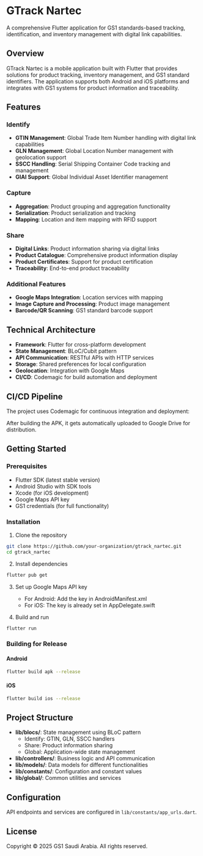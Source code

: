 # GTrack Nartec

A comprehensive Flutter application for GS1 standards-based tracking, identification, and inventory management with digital link capabilities.

## Overview

GTrack Nartec is a mobile application built with Flutter that provides solutions for product tracking, inventory management, and GS1 standard identifiers. The application supports both Android and iOS platforms and integrates with GS1 systems for product information and traceability.

## Features

### Identify

- **GTIN Management**: Global Trade Item Number handling with digital link capabilities
- **GLN Management**: Global Location Number management with geolocation support
- **SSCC Handling**: Serial Shipping Container Code tracking and management
- **GIAI Support**: Global Individual Asset Identifier management

### Capture

- **Aggregation**: Product grouping and aggregation functionality
- **Serialization**: Product serialization and tracking
- **Mapping**: Location and item mapping with RFID support

### Share

- **Digital Links**: Product information sharing via digital links
- **Product Catalogue**: Comprehensive product information display
- **Product Certificates**: Support for product certification
- **Traceability**: End-to-end product traceability

### Additional Features

- **Google Maps Integration**: Location services with mapping
- **Image Capture and Processing**: Product image management
- **Barcode/QR Scanning**: GS1 standard barcode support

## Technical Architecture

- **Framework**: Flutter for cross-platform development
- **State Management**: BLoC/Cubit pattern
- **API Communication**: RESTful APIs with HTTP services
- **Storage**: Shared preferences for local configuration
- **Geolocation**: Integration with Google Maps
- **CI/CD**: Codemagic for build automation and deployment

## CI/CD Pipeline

The project uses Codemagic for continuous integration and deployment:

After building the APK, it gets automatically uploaded to Google Drive for distribution.

## Getting Started

### Prerequisites

- Flutter SDK (latest stable version)
- Android Studio with SDK tools
- Xcode (for iOS development)
- Google Maps API key
- GS1 credentials (for full functionality)

### Installation

1. Clone the repository

```bash
git clone https://github.com/your-organization/gtrack_nartec.git
cd gtrack_nartec
```

2. Install dependencies

```bash
flutter pub get
```

3. Set up Google Maps API key

   - For Android: Add the key in AndroidManifest.xml
   - For iOS: The key is already set in AppDelegate.swift

4. Build and run

```bash
flutter run
```

### Building for Release

#### Android

```bash
flutter build apk --release
```

#### iOS

```bash
flutter build ios --release
```

## Project Structure

- **lib/blocs/**: State management using BLoC pattern
  - Identify: GTIN, GLN, SSCC handlers
  - Share: Product information sharing
  - Global: Application-wide state management
- **lib/controllers/**: Business logic and API communication
- **lib/models/**: Data models for different functionalities
- **lib/constants/**: Configuration and constant values
- **lib/global/**: Common utilities and services

## Configuration

API endpoints and services are configured in `lib/constants/app_urls.dart`.

## License

Copyright © 2025 GS1 Saudi Arabia. All rights reserved.
